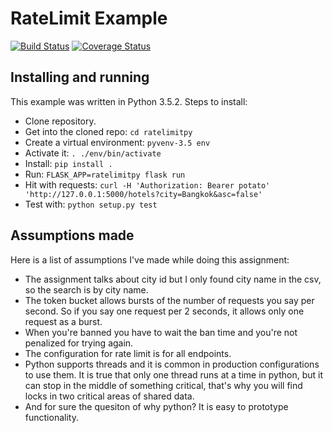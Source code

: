 # RateLimit Example

[![Build Status](https://travis-ci.org/graffic/ratelimitpy.svg?branch=master)](https://travis-ci.org/graffic/ratelimitpy)
[![Coverage Status](https://coveralls.io/repos/github/graffic/ratelimitpy/badge.svg?branch=master)](https://coveralls.io/github/graffic/ratelimitpy?branch=master)

## Installing and running

This example was written in Python 3.5.2. Steps to install:

* Clone repository.
* Get into the cloned repo: `cd ratelimitpy`
* Create a virtual environment: `pyvenv-3.5 env` 
* Activate it: `. ./env/bin/activate`
* Install: `pip install .`
* Run: `FLASK_APP=ratelimitpy flask run`
* Hit with requests: `curl -H 'Authorization: Bearer potato' 'http://127.0.0.1:5000/hotels?city=Bangkok&asc=false'`
* Test with: `python setup.py test`

## Assumptions made

Here is a list of assumptions I've made while doing this assignment:

* The assignment talks about city id but I only found city name in the csv, so the search is by city name.
* The token bucket allows bursts of the number of requests you say per second. So if you say one request per 2 seconds, it allows only one request as a burst.
* When you're banned you have to wait the ban time and you're not penalized for trying again.
* The configuration for rate limit is for all endpoints.
* Python supports threads and it is common in production configurations to use them. It is true that only one thread runs at a time in python, but it can stop in the middle of something critical, that's why you will find locks in two critical areas of shared data.
* And for sure the quesiton of why python? It is easy to prototype functionality.
